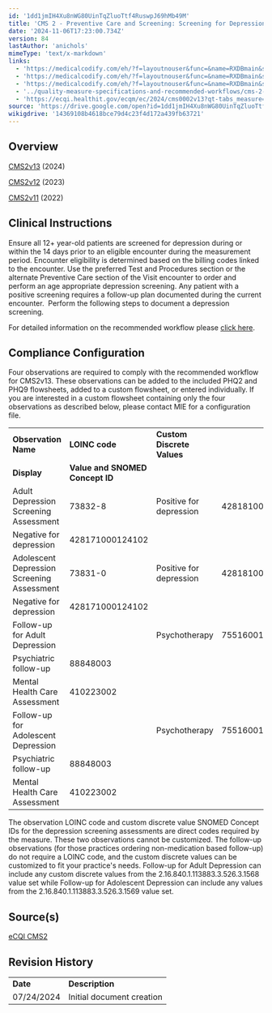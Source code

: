 ```yaml
---
id: '1dd1jmIH4Xu8nWG80UinTqZluoTtf4RuswpJ69hMb49M'
title: 'CMS 2 - Preventive Care and Screening: Screening for Depression and Follow-up Plan Configuration'
date: '2024-11-06T17:23:00.734Z'
version: 84
lastAuthor: 'anichols'
mimeType: 'text/x-markdown'
links:
  - 'https://medicalcodify.com/eh/?f=layoutnouser&func=&name=RXDBmain&showresult=CMS2v13&showresulttype=Measure&module=&tabmodule=&searchterm=cms2'
  - 'https://medicalcodify.com/eh/?f=layoutnouser&func=&name=RXDBmain&showresult=CMS2v12&showresulttype=Measure&module=&tabmodule=&searchterm=cms2'
  - 'https://medicalcodify.com/eh/?f=layoutnouser&func=&name=RXDBmain&showresult=CMS2v11&showresulttype=Measure&module=&tabmodule=&searchterm=cms2'
  - '../quality-measure-specifications-and-recommended-workflows/cms-2-preventive-care-and-screening-screening-for-depression-and-follow-up-plan-workflow.md'
  - 'https://ecqi.healthit.gov/ecqm/ec/2024/cms0002v13?qt-tabs_measure=measure-information'
source: 'https://drive.google.com/open?id=1dd1jmIH4Xu8nWG80UinTqZluoTtf4RuswpJ69hMb49M'
wikigdrive: '14369108b4618bce79d4c23f4d172a439fb63721'
---
```

## Overview

[CMS2v13](https://medicalcodify.com/eh/?f=layoutnouser&func=&name=RXDBmain&showresult=CMS2v13&showresulttype=Measure&module=&tabmodule=&searchterm=cms2) (2024)

[CMS2v12](https://medicalcodify.com/eh/?f=layoutnouser&func=&name=RXDBmain&showresult=CMS2v12&showresulttype=Measure&module=&tabmodule=&searchterm=cms2) (2023)

[CMS2v11](https://medicalcodify.com/eh/?f=layoutnouser&func=&name=RXDBmain&showresult=CMS2v11&showresulttype=Measure&module=&tabmodule=&searchterm=cms2) (2022)

## Clinical Instructions

Ensure all 12+ year-old patients are screened for depression during or within the 14 days prior to an eligible encounter during the measurement period.  Encounter eligibility is determined based on the billing codes linked to the encounter.  Use the preferred Test and Procedures section or the alternate Preventive Care section of the Visit encounter to order and perform an age appropriate depression screening.  Any patient with a positive screening requires a follow-up plan documented during the current encounter.  Perform the following steps to document a depression screening.

For detailed information on the recommended workflow please [click here](../quality-measure-specifications-and-recommended-workflows/cms-2-preventive-care-and-screening-screening-for-depression-and-follow-up-plan-workflow.md#overview).

## Compliance Configuration

Four observations are required to comply with the recommended workflow for CMS2v13.  These observations can be added to the included PHQ2 and PHQ9 flowsheets, added to a custom flowsheet, or entered individually.  If you are interested in a custom flowsheet containing only the four observations as described below, please contact MIE for a configuration file.

<table>
<tr>
<td><strong>Observation Name</strong></td>
<td><strong>LOINC code</strong></td>
<td><strong>Custom Discrete Values</strong></td>
</tr>
<tr>
<td><strong>Display</strong></td>
<td><strong>Value and SNOMED Concept ID</strong></td>
</tr>
<tr>
<td>Adult Depression Screening Assessment</td>
<td>73832-8</td>
<td>Positive for depression</td>
<td>428181000124104</td>
</tr>
<tr>
<td>Negative for depression</td>
<td>428171000124102</td>
</tr>
<tr>
<td>Adolescent Depression Screening Assessment</td>
<td>73831-0</td>
<td>Positive for depression</td>
<td>428181000124104</td>
</tr>
<tr>
<td>Negative for depression</td>
<td>428171000124102</td>
</tr>
<tr>
<td>Follow-up for Adult Depression</td>
<td></td>
<td>Psychotherapy</td>
<td>75516001</td>
</tr>
<tr>
<td>Psychiatric follow-up</td>
<td>88848003</td>
</tr>
<tr>
<td>Mental Health Care Assessment</td>
<td>410223002</td>
</tr>
<tr>
<td>Follow-up for Adolescent Depression</td>
<td></td>
<td>Psychotherapy</td>
<td>75516001</td>
</tr>
<tr>
<td>Psychiatric follow-up</td>
<td>88848003</td>
</tr>
<tr>
<td>Mental Health Care Assessment</td>
<td>410223002</td>
</tr>
</table>

The observation LOINC code and custom discrete value SNOMED Concept IDs for the depression screening assessments are direct codes required by the measure.  These two observations cannot be customized.  The follow-up observations (for those practices ordering non-medication based follow-up) do not require a LOINC code, and the custom discrete values can be customized to fit your practice's needs.  Follow-up for Adult Depression can include any custom discrete values from the 2.16.840.1.113883.3.526.3.1568 value set while Follow-up for Adolescent Depression can include any values from the 2.16.840.1.113883.3.526.3.1569 value set.

## Source(s)

[eCQI CMS2](https://ecqi.healthit.gov/ecqm/ec/2024/cms0002v13?qt-tabs_measure=measure-information)

## Revision History

<table>
<tr>
<td><strong>Date</strong></td>
<td><strong>Description</strong></td>
</tr>
<tr>
<td>07/24/2024</td>
<td>Initial document creation</td>
</tr>
</table>
